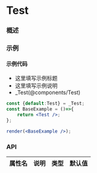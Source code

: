 
# Test


### 概述




### 示例

#### 示例代码

- 这里填写示例标题
- 这里填写示例说明
- _Test(@components/Test)

```jsx
const {default:Test} = _Test;
const BaseExample = ()=>{
    return <Test />;
};

render(<BaseExample />);

```


### API

|属性名|说明|类型|默认值|
|  ---  | ---  | --- | --- |

